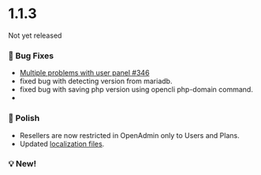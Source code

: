 # 1.1.3

Not yet released


### 🐛 Bug Fixes
- [Multiple problems with user panel #346](https://github.com/stefanpejcic/OpenPanel/issues/346)
- fixed bug with detecting version from mariadb.
- fixed bug with saving php version using opencli php-domain command.
- 

### 💅 Polish
- Resellers are now restricted in OpenAdmin only to Users and Plans.
- Updated [localization files](https://github.com/stefanpejcic/openpanel-translations/blob/main/en-us/messages.pot).

### 💡 New!

